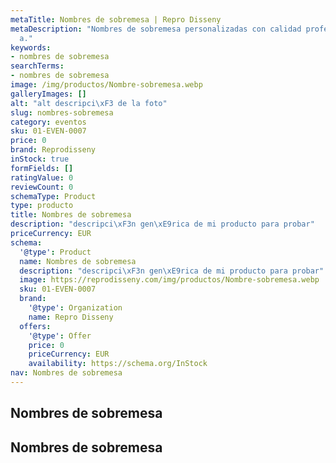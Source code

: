 ```yaml
---
metaTitle: Nombres de sobremesa | Repro Disseny
metaDescription: "Nombres de sobremesa personalizadas con calidad profesional en Catalu\xF1\
  a."
keywords:
- nombres de sobremesa
searchTerms:
- nombres de sobremesa
image: /img/productos/Nombre-sobremesa.webp
galleryImages: []
alt: "alt descripci\xF3 de la foto"
slug: nombres-sobremesa
category: eventos
sku: 01-EVEN-0007
price: 0
brand: Reprodisseny
inStock: true
formFields: []
ratingValue: 0
reviewCount: 0
schemaType: Product
type: producto
title: Nombres de sobremesa
description: "descripci\xF3n gen\xE9rica de mi producto para probar"
priceCurrency: EUR
schema:
  '@type': Product
  name: Nombres de sobremesa
  description: "descripci\xF3n gen\xE9rica de mi producto para probar"
  image: https://reprodisseny.com/img/productos/Nombre-sobremesa.webp
  sku: 01-EVEN-0007
  brand:
    '@type': Organization
    name: Repro Disseny
  offers:
    '@type': Offer
    price: 0
    priceCurrency: EUR
    availability: https://schema.org/InStock
nav: Nombres de sobremesa
---
```


## Nombres de sobremesa

## Nombres de sobremesa
